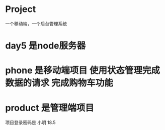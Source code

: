 # Project
一个移动端，一个后台管理系统
# day5 是node服务器
# phone 是移动端项目 使用状态管理完成数据的请求 完成购物车功能
# product 是管理端项目 

项目登录密码是 小明  18.5
